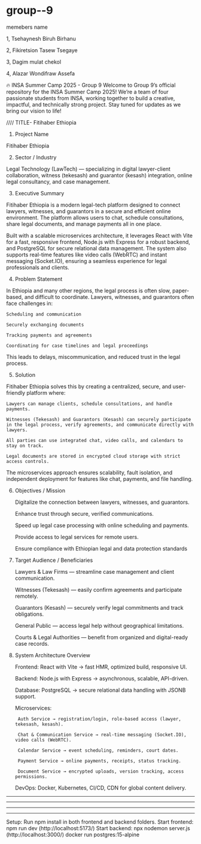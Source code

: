 # group--9 
memebers name 


1, Tsehaynesh Biruh Birhanu 




2, Fikiretsion Tasew Tsegaye


3, Dagim mulat chekol



4, Alazar Wondifraw Assefa



🔥 INSA Summer Camp 2025 - Group 9  Welcome to Group 9’s official repository for the INSA Summer Camp 2025! We’re a team of four passionate students from INSA, working together to build a creative, impactful, and technically strong project. Stay tuned for updates as we bring our vision to life! 

//// TITLE- Fitihaber Ethiopia





1. Project Name

Fitihaber Ethiopia



2. Sector / Industry

Legal Technology (LawTech) — specializing in digital lawyer-client collaboration, witness (tekesash) and guarantor (kesash) integration, online legal consultancy, and case management.


3. Executive Summary

Fitihaber Ethiopia is a modern legal-tech platform designed to connect lawyers, witnesses, and guarantors in a secure and efficient online environment. The platform allows users to chat, schedule consultations, share legal documents, and manage payments all in one place.

Built with a scalable microservices architecture, it leverages React with Vite for a fast, responsive frontend, Node.js with Express for a robust backend, and PostgreSQL for secure relational data management. The system also supports real-time features like video calls (WebRTC) and instant messaging (Socket.IO), ensuring a seamless experience for legal professionals and clients.



4. Problem Statement


In Ethiopia and many other regions, the legal process is often slow, paper-based, and difficult to coordinate. Lawyers, witnesses, and guarantors often face challenges in:

    Scheduling and communication

    Securely exchanging documents

    Tracking payments and agreements

    Coordinating for case timelines and legal proceedings

This leads to delays, miscommunication, and reduced trust in the legal process.



5. Solution

   

Fitihaber Ethiopia solves this by creating a centralized, secure, and user-friendly platform where:

    Lawyers can manage clients, schedule consultations, and handle payments.

    Witnesses (Tekesash) and Guarantors (Kesash) can securely participate in the legal process, verify agreements, and communicate directly with lawyers.

    All parties can use integrated chat, video calls, and calendars to stay on track.

    Legal documents are stored in encrypted cloud storage with strict access controls.

The microservices approach ensures scalability, fault isolation, and independent deployment for features like chat, payments, and file handling.



6. Objectives / Mission
   

    Digitalize the connection between lawyers, witnesses, and guarantors.

    Enhance trust through secure, verified communications.

    Speed up legal case processing with online scheduling and payments.

    Provide access to legal services for remote users.

    Ensure compliance with Ethiopian legal and data protection standards
    

7. Target Audience / Beneficiaries

    Lawyers & Law Firms — streamline case management and client communication.

    Witnesses (Tekesash) — easily confirm agreements and participate remotely.

    Guarantors (Kesash) — securely verify legal commitments and track obligations.

    General Public — access legal help without geographical limitations.

    Courts & Legal Authorities — benefit from organized and digital-ready case records.

8. System Architecture Overview

    Frontend: React with Vite → fast HMR, optimized build, responsive UI.

    Backend: Node.js with Express → asynchronous, scalable, API-driven.

    Database: PostgreSQL → secure relational data handling with JSONB support.

    Microservices:

        Auth Service → registration/login, role-based access (lawyer, tekesash, kesash).

        Chat & Communication Service → real-time messaging (Socket.IO), video calls (WebRTC).

        Calendar Service → event scheduling, reminders, court dates.

        Payment Service → online payments, receipts, status tracking.

        Document Service → encrypted uploads, version tracking, access permissions.

    DevOps: Docker, Kubernetes, CI/CD, CDN for global content delivery.
-------------------------------------------------------------------------------------------------------------------------------------------------------
-------------------------------------------------------------------------------------------------------------------------------------------------------
-------------------------------------------------------------------------------------------------------------------------------------------------------
-------------------------------------------------------------------------------------------------------------------------------------------------------
Setup:
Run npm install in both frontend and backend folders.
Start frontend: npm run dev (http://localhost:5173/)
Start backend: npx nodemon server.js (http://localhost:3000/)
docker run postgres:15-alpine

